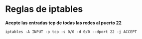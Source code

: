 # Reglas de iptables

**Acepte las entradas tcp de todas las redes al puerto 22**
```
iptables -A INPUT -p tcp -s 0/0 -d 0/0 --dport 22 -j ACCEPT
```

